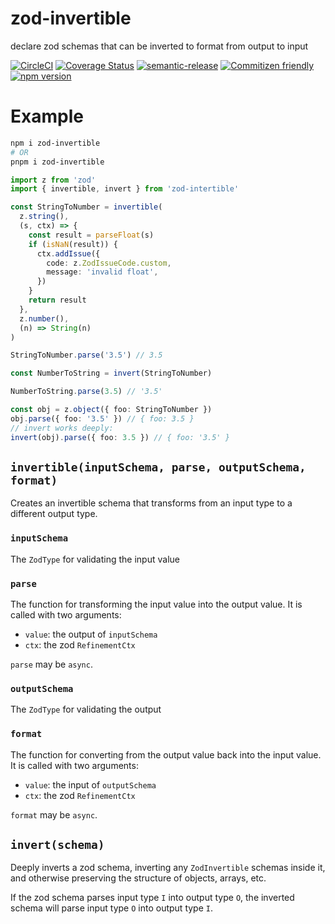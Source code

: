 # zod-invertible

declare zod schemas that can be inverted to format from output to input

[![CircleCI](https://circleci.com/gh/jcoreio/zod-invertible.svg?style=svg)](https://circleci.com/gh/jcoreio/zod-invertible)
[![Coverage Status](https://codecov.io/gh/jcoreio/zod-invertible/branch/master/graph/badge.svg)](https://codecov.io/gh/jcoreio/zod-invertible)
[![semantic-release](https://img.shields.io/badge/%20%20%F0%9F%93%A6%F0%9F%9A%80-semantic--release-e10079.svg)](https://github.com/semantic-release/semantic-release)
[![Commitizen friendly](https://img.shields.io/badge/commitizen-friendly-brightgreen.svg)](http://commitizen.github.io/cz-cli/)
[![npm version](https://badge.fury.io/js/zod-invertible.svg)](https://badge.fury.io/js/zod-invertible)

# Example

```sh
npm i zod-invertible
# OR
pnpm i zod-invertible
```

```ts
import z from 'zod'
import { invertible, invert } from 'zod-intertible'

const StringToNumber = invertible(
  z.string(),
  (s, ctx) => {
    const result = parseFloat(s)
    if (isNaN(result)) {
      ctx.addIssue({
        code: z.ZodIssueCode.custom,
        message: 'invalid float',
      })
    }
    return result
  },
  z.number(),
  (n) => String(n)
)

StringToNumber.parse('3.5') // 3.5

const NumberToString = invert(StringToNumber)

NumberToString.parse(3.5) // '3.5'

const obj = z.object({ foo: StringToNumber })
obj.parse({ foo: '3.5' }) // { foo: 3.5 }
// invert works deeply:
invert(obj).parse({ foo: 3.5 }) // { foo: '3.5' }
```

## `invertible(inputSchema, parse, outputSchema, format)`

Creates an invertible schema that transforms from an input type to a different output type.

### `inputSchema`

The `ZodType` for validating the input value

### `parse`

The function for transforming the input value into the output value. It is called with two arguments:

- `value`: the output of `inputSchema`
- `ctx`: the zod `RefinementCtx`

`parse` may be `async`.

### `outputSchema`

The `ZodType` for validating the output

### `format`

The function for converting from the output value back into the input value. It is called with two arguments:

- `value`: the input of `outputSchema`
- `ctx`: the zod `RefinementCtx`

`format` may be `async`.

## `invert(schema)`

Deeply inverts a zod schema, inverting any `ZodInvertible` schemas inside it, and otherwise preserving the structure of
objects, arrays, etc.

If the zod schema parses input type `I` into output type `O`, the inverted schema will parse input type `O` into output type `I`.
